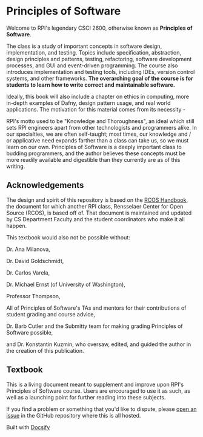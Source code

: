 # Principles of Software

Welcome to RPI's legendary CSCI 2600, otherwise known as **Principles of Software**.

The class is a study of important concepts in software design, implementation, and testing. 
Topics include specification, abstraction, design principles and patterns, testing, refactoring, software 
development processes, and GUI and event-driven programming. The course also introduces implementation and 
testing tools, including IDEs, version control systems, and other frameworks. **The overarching goal of the course 
is for students to learn how to write correct and maintainable software.**

Ideally, this book will also include a chapter on ethics in computing, more in-depth examples of Dafny, design pattern
usage, and real world applications.  The motivation for this material comes from its necessity -

RPI's motto used to be "Knowledge and Thoroughness", an ideal which still sets RPI engineers apart from other
technologists and programmers alike.  In our specialties, we are often self-taught; most times,
our knowledge and / or applicative need expands farther than a class can take us, so we must learn on our own.
Principles of Software is a deeply important class to budding programmers, and the author believes these concepts
must be more readily available and digestible than they currently are as of this writing.

## Acknowledgements

The design and spirit of this repository is based on the [RCOS Handbook](https://handbook.rcos.io/#/), the document for which another RPI class, Rensselaer Center for Open Source (RCOS), is based off of.  That document is maintained and updated by CS Department Faculty and the student coordinators who make it all happen.

This textbook would also not be possible without:

Dr. Ana Milanova,

Dr. David Goldschmidt,

Dr. Carlos Varela,

Dr. Michael Ernst (of University of Washington),

Professor Thompson,

All of Principles of Software's TAs and mentors for their contributions of student grading and course advice,

Dr. Barb Cutler and the Submitty team for making grading Principles of Software possible,

and Dr. Konstantin Kuzmin, who oversaw, edited, and guided the author in the creation of this publication.

## Textbook

This is a living document meant to supplement and improve upon RPI's Principles of Software course.  Users are encouraged to use it as such, as well as a launching point for further reading into these subjects.

If you find a problem or something that you'd like to dispute, please [open an issue](https://github.com/alicebibaud/Principles-of-Software/issues/new) in the GitHub repository where this is all hosted.

Built with [Docsify](https://docsify.js.org)